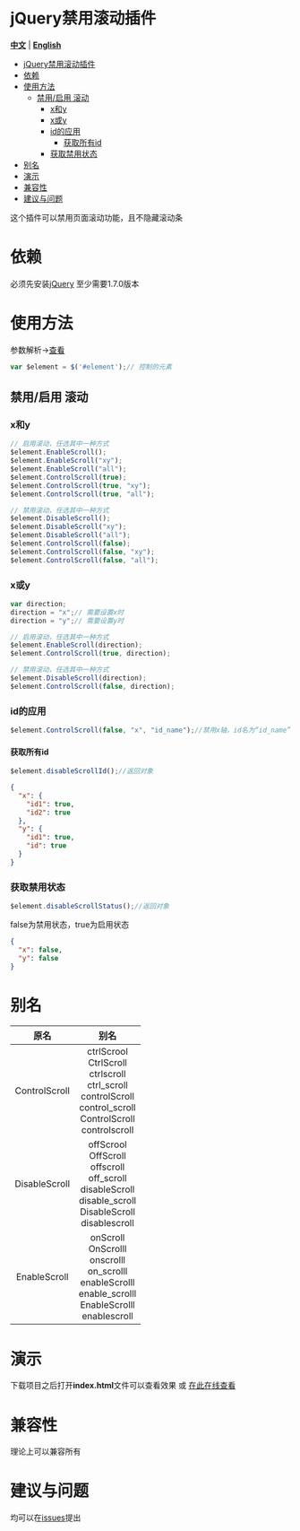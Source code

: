 # jQuery禁用滚动插件

**[中文](https://github.com/gxlydlyf/jquery-disable-scroll-plugin/blob/main/README_zh.md)**
|
**[English](https://github.com/gxlydlyf/jquery-disable-scroll-plugin/blob/main/README.md)**

* [jQuery禁用滚动插件](#jquery禁用滚动插件)
* [依赖](#依赖)
* [使用方法](#使用方法)
	* [禁用/启用 滚动](#禁用启用-滚动)
		* [x和y](#x和y)
		* [x或y](#x或y)
		* [id的应用](#id的应用)
			* [获取所有id](#获取所有id)
		* [获取禁用状态](#获取禁用状态)
* [别名](#别名)
* [演示](#演示)
* [兼容性](#兼容性)
* [建议与问题](#建议与问题)

这个插件可以禁用页面滚动功能，且不隐藏滚动条

# 依赖

必须先安装[jQuery](https://jquery.com/)
至少需要1.7.0版本

# 使用方法

参数解析->[查看](https://github.com/gxlydlyf/jquery-disable-scroll-plugin/blob/main/JSDOC/JSDOC.md)

```javascript
var $element = $('#element');// 控制的元素
```

## 禁用/启用 滚动

### x和y

```javascript
// 启用滚动，任选其中一种方式
$element.EnableScroll();
$element.EnableScroll("xy");
$element.EnableScroll("all");
$element.ControlScroll(true);
$element.ControlScroll(true, "xy");
$element.ControlScroll(true, "all");

// 禁用滚动，任选其中一种方式
$element.DisableScroll();
$element.DisableScroll("xy");
$element.DisableScroll("all");
$element.ControlScroll(false);
$element.ControlScroll(false, "xy");
$element.ControlScroll(false, "all");
```

### x或y

```javascript
var direction;
direction = "x";// 需要设置x时
direction = "y";// 需要设置y时

// 启用滚动，任选其中一种方式
$element.EnableScroll(direction);
$element.ControlScroll(true, direction);

// 禁用滚动，任选其中一种方式
$element.DisableScroll(direction);
$element.ControlScroll(false, direction);
```

### id的应用

```javascript
$element.ControlScroll(false, "x", "id_name");//禁用x轴，id名为“id_name”
```

#### 获取所有id

```javascript
$element.disableScrollId();//返回对象
```

```json
{
  "x": {
    "id1": true,
    "id2": true
  },
  "y": {
    "id1": true,
    "id": true
  }
}
```

### 获取禁用状态

```javascript
$element.disableScrollStatus();//返回对象
```

false为禁用状态，true为启用状态

```json
{
  "x": false,
  "y": false
}
```

# 别名

|      原名       |                                                                别名                                                                 |
|:-------------:|:---------------------------------------------------------------------------------------------------------------------------------:|
| ControlScroll | ctrlScrool<br/>CtrlScroll<br/>ctrlscroll<br/>ctrl_scroll<br/>controlScroll<br/>control_scroll<br/>ControlScroll<br/>controlscroll |
| DisableScroll |   offScrool<br/>OffScroll<br/>offscroll<br/>off_scroll<br/>disableScroll<br/>disable_scroll<br/>DisableScroll<br/>disablescroll   |
| EnableScroll  |    onScroll<br/>OnScrolll<br/>onscrolll<br/>on_scrolll<br/>enableScrolll<br/>enable_scrolll<br/>EnableScrolll<br/>enablescroll    |

# 演示

下载项目之后打开**index.html**文件可以查看效果
或
[在此在线查看](https://gxlydlyf.github.io/jquery-disable-scroll-plugin/index.html)

# 兼容性

理论上可以兼容所有

# 建议与问题

均可以在[issues](https://github.com/gxlydlyf/jquery-disable-scroll-plugin/issues)提出